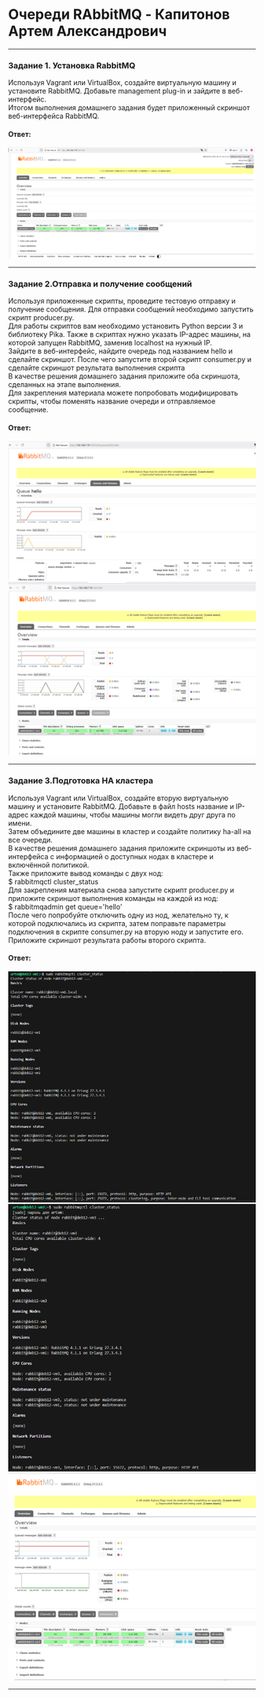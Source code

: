 # Очереди RAbbitMQ - Капитонов Артем Александрович





---

### Задание 1. Установка RabbitMQ  
Используя Vagrant или VirtualBox, создайте виртуальную машину и установите RabbitMQ. Добавьте management plug-in и зайдите в веб-интерфейс.  
Итогом выполнения домашнего задания будет приложенный скриншот веб-интерфейса RabbitMQ.  
#### Ответ: 
![L1](https://github.com/Artem-K16git/Homeworks/blob/main/RabbitMQ/images/L1.png) 

 

---

### Задание 2.Отправка и получение сообщений  
Используя приложенные скрипты, проведите тестовую отправку и получение сообщения. Для отправки сообщений необходимо запустить скрипт producer.py.  
Для работы скриптов вам необходимо установить Python версии 3 и библиотеку Pika. Также в скриптах нужно указать IP-адрес машины, на которой запущен RabbitMQ, заменив localhost на нужный IP.  
Зайдите в веб-интерфейс, найдите очередь под названием hello и сделайте скриншот. После чего запустите второй скрипт consumer.py и сделайте скриншот результата выполнения скрипта  
В качестве решения домашнего задания приложите оба скриншота, сделанных на этапе выполнения.  
Для закрепления материала можете попробовать модифицировать скрипты, чтобы поменять название очереди и отправляемое сообщение.    
#### Ответ:  
![L2_1](https://github.com/Artem-K16git/Homeworks/blob/main/RabbitMQ/images/L2_1.png)   
![L2_2](https://github.com/Artem-K16git/Homeworks/blob/main/RabbitMQ/images/L2_2.png)  

---


### Задание 3.Подготовка HA кластера  
Используя Vagrant или VirtualBox, создайте вторую виртуальную машину и установите RabbitMQ. Добавьте в файл hosts название и IP-адрес каждой машины, чтобы машины могли видеть друг друга по имени.  
Затем объедините две машины в кластер и создайте политику ha-all на все очереди.  
В качестве решения домашнего задания приложите скриншоты из веб-интерфейса с информацией о доступных нодах в кластере и включённой политикой.  
Также приложите вывод команды с двух нод:  
$ rabbitmqctl cluster_status  
Для закрепления материала снова запустите скрипт producer.py и приложите скриншот выполнения команды на каждой из нод:  
$ rabbitmqadmin get queue='hello'  
После чего попробуйте отключить одну из нод, желательно ту, к которой подключались из скрипта, затем поправьте параметры подключения в скрипте consumer.py на вторую ноду и запустите его.  
Приложите скриншот результата работы второго скрипта.  
#### Ответ:  

![L3_1](https://github.com/Artem-K16git/Homeworks/blob/main/RabbitMQ/images/L3_1_vm1.png)
![L3_2](https://github.com/Artem-K16git/Homeworks/blob/main/RabbitMQ/images/L3_1_vm3.png)
![L3_3](https://github.com/Artem-K16git/Homeworks/blob/main/RabbitMQ/images/L3_3.png)

---  


